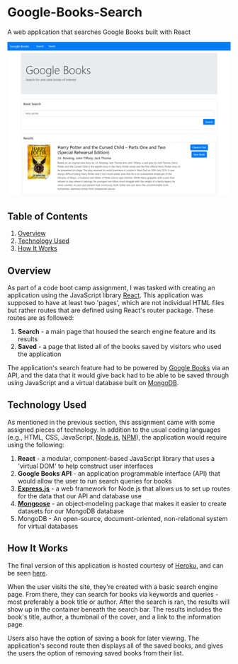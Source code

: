 # Google-Books-Search
A web application that searches Google Books built with React

![Screenshot of the App](https://github.com/bking1989/Google-Books-Search/blob/master/Google%20Books%20Search%20Screenshot.png)

## Table of Contents
1. [Overview](#overview)
2. [Technology Used](#technology-used)
3. [How It Works](#how-it-works)

## Overview
As part of a code boot camp assignment, I was tasked with creating an application using the JavaScript library [React](https://reactjs.org/). This application was supposed to have at least two 'pages', which are not individual HTML files but rather routes that are defined using React's router package. These routes are as followed:

1. **Search** - a main page that housed the search engine feature and its results
2. **Saved** - a page that listed all of the books saved by visitors who used the application

The application's search feature had to be powered by [Google Books](https://books.google.com/) via an API, and the data that it would give back had to be able to be saved through using JavaScript and a virtual database built on [MongoDB](https://www.mongodb.com/).

## Technology Used

As mentioned in the previous section, this assignment came with some assigned pieces of technology. In addition to the usual coding languages (e.g., HTML, CSS, JavaScript, [Node.js](https://nodejs.org), [NPM](https://npmjs.com)), the application would require using the following:

1. **React** - a modular, component-based JavaScript library that uses a 'virtual DOM' to help construct user interfaces
2. **Google Books API** - an application programmable interface (API) that would allow the user to run search queries for books
3. [**Express.js**](https://expressjs.com/) - a web framework for Node.js that allows us to set up routes for the data that our API and database use
4. [**Mongoose**](https://mongoosejs.com/) - an object-modeling package that makes it easier to create datasets for our MongoDB database
5. MongoDB - An open-source, document-oriented, non-relational system for virtual databases

## How It Works
The final version of this application is hosted courtesy of [Heroku](https://www.heroku.com/), and can be seen [here](https://guarded-ravine-91972.herokuapp.com/).

When the user visits the site, they're created with a basic search engine page. From there, they can search for books via keywords and queries - most preferably a book title or author. After the search is ran, the results will show up in the container beneath the search bar. The results includes the book's title, author, a thumbnail of the cover, and a link to the information page.

Users also have the option of saving a book for later viewing. The application's second route then displays all of the saved books, and gives the users the option of removing saved books from their list.
